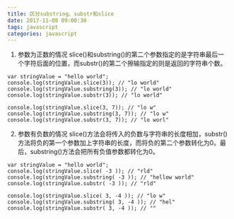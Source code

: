 ```yaml
---
title: 区分substring、substr和slice
date: 2017-11-08 09:00:30
tags: javascript
categories: javascript
---
```


1. 参数为正数的情况
slice()和substring()的第二个参数指定的是字符串最后一个字符后面的位置，而substr()的第二个擦输指定的则是返回的字符串个数。
```
var stringValue = "hello world";
console.log(stringValue.slice(3)); // "lo world"
console.log(stringValue.substring(3)); // "lo world"
console.log(stringValue.substr(3)); // "lo world"

console.log(stringValue.slice(3, 7)); // "lo w"
console.log(stringValue.substring(3, 7)); // "lo w"
console.log(stringValue.substr(3, 7)); // "lo worl"
```

2. 参数有负数的情况
slice()方法会将传入的负数与字符串的长度相加，substr()方法将负的第一个参数加上字符串的长度，而将负的第二个参数转化为0。最后，substring()方法会把所有负值参数都转化为0。

```
var stringValue = "hello world";
console.log(stringValue.slice( -3 )); // "rld"
console.log(stringValue.substring( -3 )); // "hellow world"
console.log(stringValue.substr( -3 )); // "rld"

console.log(stringValue.slice( 3, -4 )); // "lo w"
console.log(stringValue.substring( 3, -4 )); // "hel"
console.log(stringValue.substr( 3, -4 )); // ""
```
